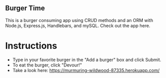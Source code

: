 ## Burger Time

This is a burger consuming app using CRUD methods and an ORM with Node.js, Express.js, Handlebars, and mySQL.
Check out the app here.

# Instructions
- Type in your favorite burger in the "Add a burger" box and click Submit.
- To eat the burger, click "Devour!"
- Take a look here: https://murmuring-wildwood-87335.herokuapp.com/
